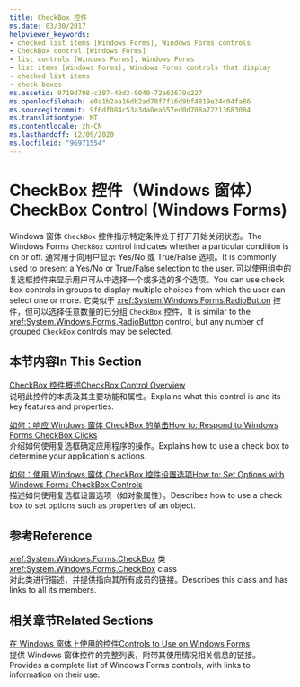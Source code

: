 ```yaml
---
title: CheckBox 控件
ms.date: 03/30/2017
helpviewer_keywords:
- checked list items [Windows Forms], Windows Forms controls
- CheckBox control [Windows Forms]
- list controls [Windows Forms], Windows Forms
- list items [Windows Forms], Windows Forms controls that display
- checked list items
- check boxes
ms.assetid: 0719d798-c307-40d3-9040-72a62679c227
ms.openlocfilehash: e0a1b2aa16db2ad78f7f16d9bf4819e24c04fa86
ms.sourcegitcommit: 9f6df084c53a3da0ea657ed0d708a72213683084
ms.translationtype: MT
ms.contentlocale: zh-CN
ms.lasthandoff: 12/09/2020
ms.locfileid: "96971554"
---
```

# <a name="checkbox-control-windows-forms"></a><span data-ttu-id="e6649-102">CheckBox 控件（Windows 窗体）</span><span class="sxs-lookup"><span data-stu-id="e6649-102">CheckBox Control (Windows Forms)</span></span>
<span data-ttu-id="e6649-103">Windows 窗体 `CheckBox` 控件指示特定条件处于打开开始关闭状态。</span><span class="sxs-lookup"><span data-stu-id="e6649-103">The Windows Forms `CheckBox` control indicates whether a particular condition is on or off.</span></span> <span data-ttu-id="e6649-104">通常用于向用户显示 Yes/No 或 True/False 选项。</span><span class="sxs-lookup"><span data-stu-id="e6649-104">It is commonly used to present a Yes/No or True/False selection to the user.</span></span> <span data-ttu-id="e6649-105">可以使用组中的复选框控件来显示用户可从中选择一个或多选的多个选项。</span><span class="sxs-lookup"><span data-stu-id="e6649-105">You can use check box controls in groups to display multiple choices from which the user can select one or more.</span></span> <span data-ttu-id="e6649-106">它类似于 <xref:System.Windows.Forms.RadioButton> 控件，但可以选择任意数量的已分组 `CheckBox` 控件。</span><span class="sxs-lookup"><span data-stu-id="e6649-106">It is similar to the <xref:System.Windows.Forms.RadioButton> control, but any number of grouped `CheckBox` controls may be selected.</span></span>  
  
## <a name="in-this-section"></a><span data-ttu-id="e6649-107">本节内容</span><span class="sxs-lookup"><span data-stu-id="e6649-107">In This Section</span></span>  
 [<span data-ttu-id="e6649-108">CheckBox 控件概述</span><span class="sxs-lookup"><span data-stu-id="e6649-108">CheckBox Control Overview</span></span>](checkbox-control-overview-windows-forms.md)  
 <span data-ttu-id="e6649-109">说明此控件的本质及其主要功能和属性。</span><span class="sxs-lookup"><span data-stu-id="e6649-109">Explains what this control is and its key features and properties.</span></span>  
  
 [<span data-ttu-id="e6649-110">如何：响应 Windows 窗体 CheckBox 的单击</span><span class="sxs-lookup"><span data-stu-id="e6649-110">How to: Respond to Windows Forms CheckBox Clicks</span></span>](how-to-respond-to-windows-forms-checkbox-clicks.md)  
 <span data-ttu-id="e6649-111">介绍如何使用复选框确定应用程序的操作。</span><span class="sxs-lookup"><span data-stu-id="e6649-111">Explains how to use a check box to determine your application's actions.</span></span>  
  
 [<span data-ttu-id="e6649-112">如何：使用 Windows 窗体 CheckBox 控件设置选项</span><span class="sxs-lookup"><span data-stu-id="e6649-112">How to: Set Options with Windows Forms CheckBox Controls</span></span>](how-to-set-options-with-windows-forms-checkbox-controls.md)  
 <span data-ttu-id="e6649-113">描述如何使用复选框设置选项（如对象属性）。</span><span class="sxs-lookup"><span data-stu-id="e6649-113">Describes how to use a check box to set options such as properties of an object.</span></span>  
  
## <a name="reference"></a><span data-ttu-id="e6649-114">参考</span><span class="sxs-lookup"><span data-stu-id="e6649-114">Reference</span></span>  
 <span data-ttu-id="e6649-115"><xref:System.Windows.Forms.CheckBox> 类</span><span class="sxs-lookup"><span data-stu-id="e6649-115"><xref:System.Windows.Forms.CheckBox> class</span></span>  
 <span data-ttu-id="e6649-116">对此类进行描述，并提供指向其所有成员的链接。</span><span class="sxs-lookup"><span data-stu-id="e6649-116">Describes this class and has links to all its members.</span></span>  
  
## <a name="related-sections"></a><span data-ttu-id="e6649-117">相关章节</span><span class="sxs-lookup"><span data-stu-id="e6649-117">Related Sections</span></span>  
 [<span data-ttu-id="e6649-118">在 Windows 窗体上使用的控件</span><span class="sxs-lookup"><span data-stu-id="e6649-118">Controls to Use on Windows Forms</span></span>](controls-to-use-on-windows-forms.md)  
 <span data-ttu-id="e6649-119">提供 Windows 窗体控件的完整列表，附带其使用情况相关信息的链接。</span><span class="sxs-lookup"><span data-stu-id="e6649-119">Provides a complete list of Windows Forms controls, with links to information on their use.</span></span>
